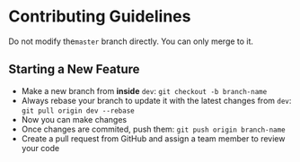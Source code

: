# Contributing Guidelines

Do not modify the`master` branch directly. You can only merge to it.

## Starting a New Feature

- Make a new branch from **inside** `dev`: `git checkout -b branch-name`
- Always rebase your branch to update it with the latest changes from `dev`: `git pull origin dev --rebase`
- Now you can make changes
- Once changes are commited, push them: `git push origin branch-name`
- Create a pull request from GitHub and assign a team member to review your code
